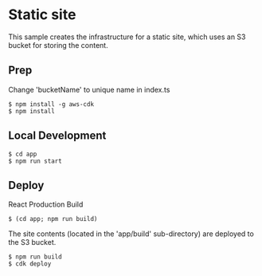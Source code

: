 # Static site
This sample creates the infrastructure for a static site, which uses an S3 bucket for storing the content. 

## Prep
Change 'bucketName' to unique name in index.ts
```shell
$ npm install -g aws-cdk
$ npm install
```

## Local Development
```shell
$ cd app
$ npm run start
```

## Deploy
React Production Build 
```shell
$ (cd app; npm run build)
```

The site contents (located in the 'app/build' sub-directory) are deployed to the S3 bucket.
```shell
$ npm run build
$ cdk deploy
```
